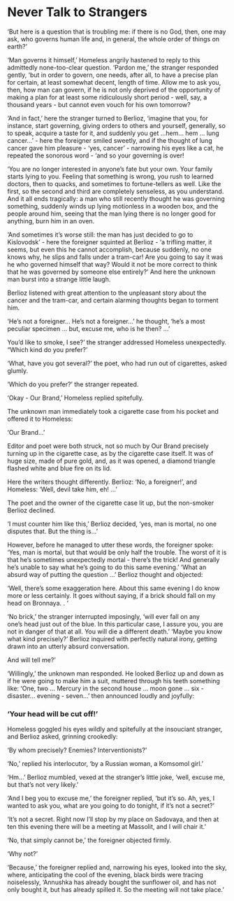# Never Talk to Strangers 

‘But here is a question that is troubling me: if there is no God, then,
one may ask, who governs human life and, in general, the whole order of
things on earth?’

‘Man governs it himself,’ Homeless angrily hastened to reply to this
admittedly none\-too\-clear question.
‘Pardon me,’ the stranger responded gently, 
‘but in order to govern, one needs, after all, to have a precise plan
for certain, at least somewhat decent, length of time. Allow me to ask you,
then, how man can govern, if he is not only deprived of the opportunity
of making a plan for at least some ridiculously short period \- well, say, a
thousand years \- but cannot even vouch for his own tomorrow?

‘And in fact,’ here the stranger turned to Berlioz, ‘imagine that you, for
instance, start governing, giving orders to others and yourself, generally,
so to speak, acquire a taste for it, and suddenly you get ...hem... hem ...
lung cancer...’ \- here the foreigner smiled sweetly, and if the thought of
lung cancer gave him pleasure \- ‘yes, cancer’ \- narrowing his eyes like a
cat, he repeated the sonorous word \- ‘and so your governing is over!

‘You are no longer interested in anyone’s fate but your own. Your
family starts lying to you. Feeling that something is wrong, you rush to
learned doctors, then to quacks, and sometimes to fortune\-tellers as well.
Like the first, so the second and third are completely senseless, as you
understand. And it all ends tragically: a man who still recently thought
he was governing something, suddenly winds up lying motionless in a
wooden box, and the people around him, seeing that the man lying there
is no longer good for anything, burn him in an oven.

‘And sometimes it’s worse still: the man has just decided to go to
Kislovodsk’ \- here the foreigner squinted at Berlioz \- ‘a trifling matter,
it seems, but even this he cannot accomplish, because suddenly, no one
knows why, he slips and falls under a tram\-car! Are you going to say it
was he who governed himself that way? Would it not be more correct
to think that he was governed by someone else entirely?’ And here the
unknown man burst into a strange little laugh.

Berlioz listened with great attention to the unpleasant story about the
cancer and the tram\-car, and certain alarming thoughts began to torment
him.

‘He’s not a foreigner... He’s not a foreigner...’ he thought, ‘he’s a most
peculiar specimen ... but, excuse me, who is he then? ...’

You’d like to smoke, I see?’ the stranger addressed Homeless unexpectedly.
“Which kind do you prefer?’

‘What, have you got several?’ the poet, who had run out of cigarettes,
asked glumly.

‘Which do you prefer?’ the stranger repeated.

‘Okay \- Our Brand,’ Homeless replied spitefully.

The unknown man immediately took a cigarette case from his pocket
and offered it to Homeless:

‘Our Brand...’

Editor and poet were both struck, not so much by Our Brand precisely
turning up in the cigarette case, as by the cigarette case itself. It was of
huge size, made of pure gold, and, as it was opened, a diamond triangle
flashed white and blue fire on its lid.

Here the writers thought differently. Berlioz: ‘No, a foreigner!’, and
Homeless: ‘Well, devil take him, eh! ...’

The poet and the owner of the cigarette case lit up, but the non\-smoker
Berlioz declined.

‘I must counter him like this,’ Berlioz decided, ‘yes, man is mortal, no
one disputes that. But the thing is...’

However, before he managed to utter these words, the foreigner spoke:
‘Yes, man is mortal, but that would be only half the trouble. The worst
of it is that he’s sometimes unexpectedly mortal \- there’s the trick! And
generally he’s unable to say what he’s going to do this same evening.’
‘What an absurd way of putting the question ...’ Berlioz thought and
objected:

‘Well, there’s some exaggeration here. About this same evening I do
know more or less certainly. It goes without saying, if a brick should fall
on my head on Bronnaya. . ‘

‘No brick,’ the stranger interrupted imposingly, ‘will ever fall on any\
one’s head just out of the blue. In this particular case, I assure you, you
are not in danger of that at all. You will die a different death.’
‘Maybe you know what kind precisely?’ Berlioz inquired with perfectly
natural irony, getting drawn into an utterly absurd conversation.

And will tell me?’

‘Willingly,’ the unknown man responded. He looked Berlioz up and
down as if he were going to make him a suit, muttered through his teeth
something like: ‘One, two ... Mercury in the second house ... moon gone
... six \- disaster... evening \- seven...’ then announced loudly and joyfully:

### ‘Your head will be cut off!’

Homeless goggled his eyes wildly and spitefully at the insouciant stranger,
and Berlioz asked, grinning crookedly:

‘By whom precisely? Enemies? Interventionists?’ 

‘No,’ replied his interlocutor, ‘by a Russian woman, a Komsomol girl.’

‘Hm...’ Berlioz mumbled, vexed at the stranger’s little joke, ‘well, excuse
me, but that’s not very likely.’

‘And I beg you to excuse me,’ the foreigner replied, ‘but it’s so. Ah, yes,
I wanted to ask you, what are you going to do tonight, if it’s not a secret?’

‘It’s not a secret. Right now I’ll stop by my place on Sadovaya, and
then at ten this evening there will be a meeting at Massolit, and I will chair
it.’

‘No, that simply cannot be,’ the foreigner objected firmly.

‘Why not?’

‘Because,’ the foreigner replied and, narrowing his eyes, looked into
the sky, where, anticipating the cool of the evening, black birds were tracing
noiselessly, ‘Annushka has already bought the sunflower oil, and has
not only bought it, but has already spilled it. So the meeting will not take
place.’
